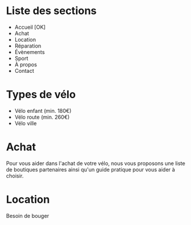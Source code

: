 # Liste des sections

- Accueil [OK]
- Achat
- Location
- Réparation
- Évènements
- Sport
- À propos
- Contact

# Types de vélo

- Vélo enfant (min. 180€)
- Vélo route (min. 260€)
- Vélo ville

# Achat

Pour vous aider dans l'achat de votre vélo, nous vous proposons une liste de boutiques partenaires ainsi qu'un guide pratique pour vous aider à choisir.


# Location

Besoin de bouger 
